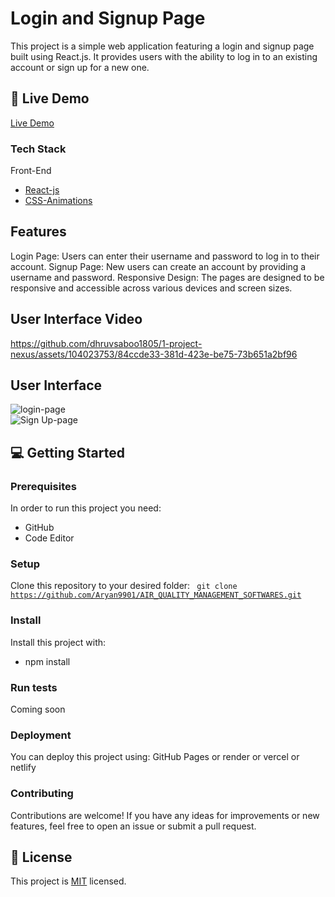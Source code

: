 # Login and Signup Page

This project is a simple web application featuring a login and signup page built using React.js. 
It provides users with the ability to log in to an existing account or sign up for a new one.

## 🚀 Live Demo <a name="live-demo"></a>

[Live Demo](https://1-project-nexus.vercel.app/) 

### Tech Stack <a name="tech-stack"></a>

  <summary>Front-End</summary>
  <ul>
    <li><a href="https://reactjs.org/">React-js</a></li>
    <li><a href="https://developer.mozilla.org/en-US/docs/Web/CSS/animation">CSS-Animations</a></li>
  </ul>

## Features

Login Page:  Users can enter their username and password to log in to their account.
Signup Page:  New users can create an account by providing a username and password.
Responsive Design:  The pages are designed to be responsive and accessible across various devices and screen sizes.

<h2>User Interface Video</h2>

https://github.com/dhruvsaboo1805/1-project-nexus/assets/104023753/84ccde33-381d-423e-be75-73b651a2bf96


<h2>User Interface</h2>
<img src = "https://i.ibb.co/fnRF4ft/login-ss.png" alt = "login-page"></img>
<br />
<img src = "https://i.postimg.cc/3NRFcpPG/sign-up-ss.png" alt = "Sign Up-page"></img>

## 💻 Getting Started <a name="getting-started"></a>

### Prerequisites

In order to run this project you need:

* GitHub
* Code Editor

### Setup

Clone this repository to your desired folder:
<code>
  git clone https://github.com/Aryan9901/AIR_QUALITY_MANAGEMENT_SOFTWARES.git
</code>


### Install

Install this project with:

* npm install


### Run tests

Coming soon

### Deployment <a name="deployment"></a>

You can deploy this project using: GitHub Pages or render or vercel or netlify


### Contributing

Contributions are welcome! If you have any ideas for improvements or new features, feel free to open an issue or submit a pull request.

## 📝 License <a name="license"></a>

This project is [MIT](./LICENSE) licensed.



